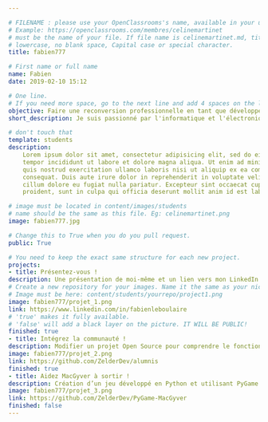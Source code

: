 ```yaml
---

# FILENAME : please use your OpenClassrooms's name, available in your url.
# Example: https://openclassrooms.com/membres/celinemartinet
# must be the name of your file. If file name is celinemartinet.md, title is celinemartinet.
# lowercase, no blank space, Capital case or special character.
title: fabien777

# First name or full name
name: Fabien
date: 2019-02-10 15:12

# One line.
# If you need more space, go to the next line and add 4 spaces on the left, as in 'description'.
objective: Faire une reconversion professionnelle en tant que développeur iOS.
short_description: Je suis passionné par l'informatique et l'électronique.

# don't touch that
template: students
description:
    Lorem ipsum dolor sit amet, consectetur adipisicing elit, sed do eiusmod
    tempor incididunt ut labore et dolore magna aliqua. Ut enim ad minim veniam,
    quis nostrud exercitation ullamco laboris nisi ut aliquip ex ea commodo
    consequat. Duis aute irure dolor in reprehenderit in voluptate velit esse
    cillum dolore eu fugiat nulla pariatur. Excepteur sint occaecat cupidatat non
    proident, sunt in culpa qui officia deserunt mollit anim id est laborum.

# image must be located in content/images/students
# name should be the same as this file. Eg: celinemartinet.png
image: fabien777.jpg

# Change this to True when you do you pull request.
public: True

# You need to keep the exact same structure for each new project.
projects:
- title: Présentez-vous !
description: Une présentation de moi-même et un lien vers mon LinkedIn.
# Create a new repository for your images. Name it the same as your nickname and profile picture.
# Image must be here: content/students/yourrepo/project1.png
image: fabien777/projet_1.png
link: https://www.linkedin.com/in/fabienleboulaire
# 'true' makes it fully available.
# 'false' will add a black layer on the picture. IT WILL BE PUBLIC!
finished: true
- title: Intégrez la communauté !
description: Modifier un projet Open Source pour comprendre le fonctionnement de Git, de Github et des pull requests. 
image: fabien777/projet_2.png
link: https://github.com/ZelderDev/alumnis
finished: true
- title: Aidez MacGyver à sortir !
description: Création d’un jeu développé en Python et utilisant PyGame.
image: fabien777/projet_3.png
link: https://github.com/ZelderDev/PyGame-MacGyver
finished: false
---
```

